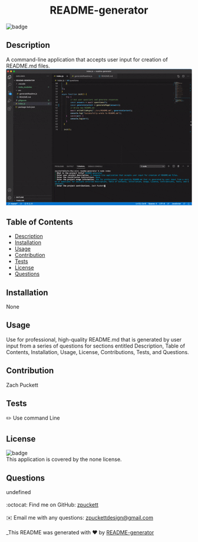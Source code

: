 
<h1 align="center"> README-generator </h1>
  
![badge](https://img.shields.io/badge/license-none-brightgreen)<br />
## Description
A command-line application that accepts user input for creation of README.md files.
![ScreenShot](src/ezgif.com-gif-maker.gif)
## Table of Contents
- [Description](#description)
- [Installation](#installation)
- [Usage](#usage)
- [Contribution](#contributing)
- [Tests](#tests)
- [License](#license)
- [Questions](#questions)
## Installation
None
## Usage
Use for professional, high-quality README.md that is generated by user input from a series of questions for sections entitled Description, Table of Contents, Installation, Usage, License, Contributions, Tests, and Questions.
## Contribution
Zach Puckett
## Tests
✏️ Use command Line
## License
![badge](https://img.shields.io/badge/license-none-brightgreen)
<br />
This application is covered by the none license. 
## Questions
 undefined<br />
<br />
:octocat: Find me on GitHub: [zpuckett](https://github.com/zpuckett)<br />
<br />
✉️ Email me with any questions: zpuckettdesign@gmail.com<br /><br />
_This README was generated with ❤️ by [README-generator](https://github.com/zpuckett/README-generator) 
    
